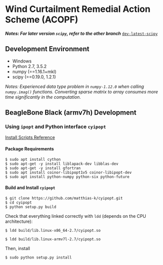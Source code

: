# Wind Curtailment Remedial Action Scheme (ACOPF)

***Notes: For later version `scipy`, refer to the other branch*** [`dev-latest-scipy`](https://github.com/nie93/acopf-windcurtailment/tree/dev-latest-scipy)

## Development Environment

* Windows
* Python 2.7, 3.5.2
* numpy (==1.16.1+mkl)
* scipy (==0.19.0, 1.2.1)

*Notes: Experienced data type problem in `numpy-1.12.0` when calling `numpy.imag()` functions. Converting sparse matrix to array consumes more time significantly in the computation.*

## BeagleBone Black (armv7h) Development

### Using `ipopt` and Python interface `cyipopt`

[Install Scripts Reference](https://github.com/matthias-k/cyipopt)

#### Package Requirements

```
$ sudo apt install cython
$ sudo apt-get -y install liblapack-dev libblas-dev
$ sudo apt-get -y install gfortran
$ sudo apt install coinor-libipopt1v5 coinor-libipopt-dev
$ sudo apt install python-numpy python-six python-future
```

#### Build and Install `cyipopt`

```
$ git clone https://github.com/matthias-k/cyipopt.git
$ cd cyipopt
$ python setup.py build
```

Check that everything linked correctly with `ldd` (depends on the CPU architecture):

```
$ ldd build/lib.linux-x86_64-2.7/cyipopt.so
```

```
$ ldd build/lib.linux-armv7l-2.7/cyipopt.so
```

Then, install

```
$ sudo python setup.py install
```